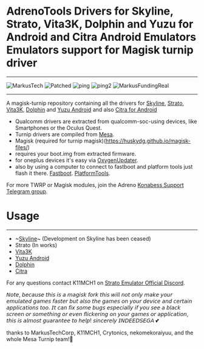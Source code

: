 # AdrenoTools Drivers for Skyline, Strato, Vita3K, Dolphin and Yuzu for Android and Citra Android Emulators Emulators support for Magisk turnip driver

---

![MarkusTech](https://img.shields.io/badge/MarkusTech-Corp-critical) ![Patched](https://img.shields.io/badge/patched-for%20Skyline-blueviolet) ![ping](https://img.shields.io/badge/Ping%20Nozwock-for%20support-informational) ![ping2](https://img.shields.io/badge/also-havocr-green) 
![MarkusFundingReal](https://img.shields.io/badge/funding-markus%20tech-9cf)

---

A magisk-turnip repository containing all the drivers for <a href="https://github.com/skyline-emu/skyline">Skyline</a>, <a href="https://github.com/strato-emu/strato">Strato</a>, <a href="https://github.com/Vita3K/Vita3K-Android">Vita3K</a>, <a href="https://github.com/dolphin-emu/dolphin">Dolphin</a> and <a href="https://github.com/yuzu-emu/yuzu">Yuzu Android</a> and also
<a href="https://github.com/citra-emu/citra">Citra for Android</a>

- Qualcomm drivers are extracted from qualcomm-soc-using devices, like Smartphones or the Oculus Quest.
- Turnip drivers are compiled from <a href="https://docs.mesa3d.org/index.html">Mesa</a>.
- Magisk (required for turnip magisk)(https://huskydg.github.io/magisk-files/)
- requires your boot.img from extracted firmware.
- for oneplus devices it's easy via <a href="https://play.google.com/store/apps/details?id=com.arjanvlek.oxygenupdater">OxygenUpdater</a>.
- also by using a computer to connect to fastboot and platform tools just flash it there.
<a href="[https://github.com/libxzr/FastbootEnhance](https://github.com/MisterZtr/FastbootEnhance)">Fastboot</a>.
<a href="https://developer.android.com/tools/releases/platform-tools">PlatformTools</a>.
 
For more TWRP or Magisk modules, join the Adreno <a href="https://t.me/adreno_konabess">Konabess Support Telegram group</a>.

# Usage

---

- ~[Skyline](docs/skyline.md)~ (Development on Skyline has been ceased)
- Strato (In works)
- [Vita3K](docs/vita3k.md)
- [Yuzu Android](docs/yuzu_android.md)
- [Dolphin](docs/dolphin.md)
- [Citra](docs/citra.md)

For any questions contact K11MCH1 on <a href="https://discord.gg/YhpdhVBmXX">Strato Emulator Official Discord</a>.

𝘕𝘰𝘵𝘦, 𝘣𝘦𝘤𝘢𝘶𝘴𝘦 𝘵𝘩𝘪𝘴 𝘪𝘴 𝘢 𝘮𝘢𝘨𝘪𝘴𝘬 𝘧𝘰𝘳𝘬 𝘵𝘩𝘪𝘴 𝘸𝘪𝘭𝘭 𝘯𝘰𝘵 𝘰𝘯𝘭𝘺 𝘮𝘢𝘬𝘦 𝘺𝘰𝘶𝘳 𝘦𝘮𝘶𝘭𝘢𝘵𝘦𝘥 𝘨𝘢𝘮𝘦𝘴 𝘧𝘢𝘴𝘵𝘦𝘳 𝘣𝘶𝘵 𝘢𝘭𝘴𝘰 𝘵𝘩𝘦 𝘨𝘢𝘮𝘦𝘴 𝘰𝘯 𝘺𝘰𝘶𝘳 𝘥𝘦𝘷𝘪𝘤𝘦 𝘢𝘯𝘥 𝘤𝘦𝘳𝘵𝘢𝘪𝘯 𝘢𝘱𝘱𝘭𝘪𝘤𝘢𝘵𝘪𝘰𝘯𝘴 𝘵𝘰𝘰. 𝘐𝘵 𝘤𝘢𝘯 𝘧𝘪𝘹 𝘴𝘰𝘮𝘦 𝘣𝘶𝘨𝘴 𝘦𝘴𝘱𝘦𝘤𝘪𝘢𝘭𝘭𝘺 𝘪𝘧 𝘺𝘰𝘶 𝘴𝘦𝘦 𝘢 𝘣𝘭𝘢𝘤𝘬 𝘴𝘤𝘳𝘦𝘦𝘯 𝘰𝘳 𝘴𝘰𝘮𝘦𝘵𝘩𝘪𝘯𝘨 𝘰𝘳 𝘦𝘷𝘦𝘯 𝘧𝘭𝘪𝘤𝘬𝘦𝘳𝘪𝘯𝘨 𝘰𝘯 𝘺𝘰𝘶𝘳 𝘨𝘢𝘮𝘦𝘴 𝘰𝘳 𝘢𝘱𝘱𝘭𝘪𝘤𝘢𝘵𝘪𝘰𝘯, 𝘵𝘩𝘪𝘴 𝘪𝘴 𝘢𝘭𝘮𝘰𝘴𝘵 𝘨𝘶𝘢𝘳𝘢𝘯𝘵𝘦𝘦 𝘵𝘰 𝘩𝘦𝘭𝘱! 𝘴𝘪𝘯𝘤𝘦𝘳𝘦𝘭𝘺 𝘐𝘕𝘋𝘌𝘌𝘋𝘚𝘌𝘎𝘈 💕

thanks to MarkusTechCorp, K11MCH1, Crytonics, nekomekoraiyuu, and the whole Mesa Turnip team!🌷
